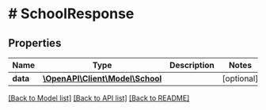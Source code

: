 # # SchoolResponse

## Properties

Name | Type | Description | Notes
------------ | ------------- | ------------- | -------------
**data** | [**\OpenAPI\Client\Model\School**](School.md) |  | [optional]

[[Back to Model list]](../../README.md#models) [[Back to API list]](../../README.md#endpoints) [[Back to README]](../../README.md)

